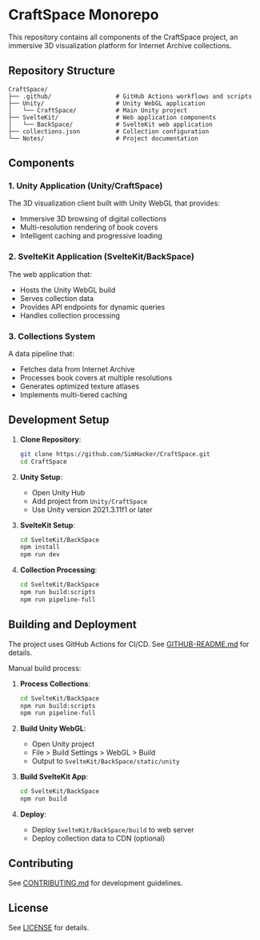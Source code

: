 # CraftSpace Monorepo

This repository contains all components of the CraftSpace project, an immersive 3D visualization platform for Internet Archive collections.

## Repository Structure

```
CraftSpace/
├── .github/                  # GitHub Actions workflows and scripts
├── Unity/                    # Unity WebGL application
│   └── CraftSpace/           # Main Unity project
├── SvelteKit/                # Web application components
│   └── BackSpace/            # SvelteKit web application
├── collections.json          # Collection configuration
└── Notes/                    # Project documentation
```

## Components

### 1. Unity Application (Unity/CraftSpace)

The 3D visualization client built with Unity WebGL that provides:
- Immersive 3D browsing of digital collections
- Multi-resolution rendering of book covers
- Intelligent caching and progressive loading

### 2. SvelteKit Application (SvelteKit/BackSpace)

The web application that:
- Hosts the Unity WebGL build
- Serves collection data
- Provides API endpoints for dynamic queries
- Handles collection processing

### 3. Collections System

A data pipeline that:
- Fetches data from Internet Archive
- Processes book covers at multiple resolutions
- Generates optimized texture atlases
- Implements multi-tiered caching

## Development Setup

1. **Clone Repository**:
   ```bash
   git clone https://github.com/SimHacker/CraftSpace.git
   cd CraftSpace
   ```

2. **Unity Setup**:
   - Open Unity Hub
   - Add project from `Unity/CraftSpace`
   - Use Unity version 2021.3.11f1 or later

3. **SvelteKit Setup**:
   ```bash
   cd SvelteKit/BackSpace
   npm install
   npm run dev
   ```

4. **Collection Processing**:
   ```bash
   cd SvelteKit/BackSpace
   npm run build:scripts
   npm run pipeline-full
   ```

## Building and Deployment

The project uses GitHub Actions for CI/CD. See [GITHUB-README.md](GITHUB-README.md) for details.

Manual build process:

1. **Process Collections**:
   ```bash
   cd SvelteKit/BackSpace
   npm run build:scripts
   npm run pipeline-full
   ```

2. **Build Unity WebGL**:
   - Open Unity project
   - File > Build Settings > WebGL > Build
   - Output to `SvelteKit/BackSpace/static/unity`

3. **Build SvelteKit App**:
   ```bash
   cd SvelteKit/BackSpace
   npm run build
   ```

4. **Deploy**:
   - Deploy `SvelteKit/BackSpace/build` to web server
   - Deploy collection data to CDN (optional)

## Contributing

See [CONTRIBUTING.md](CONTRIBUTING.md) for development guidelines.

## License

See [LICENSE](LICENSE) for details. 